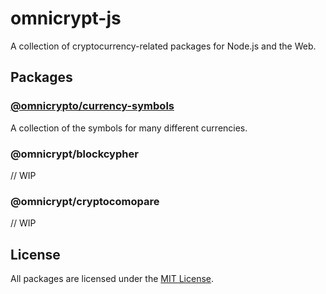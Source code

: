# omnicrypt-js

A collection of cryptocurrency-related packages for Node.js and the Web.

## Packages

### [@omnicrypto/currency-symbols](./packages/currency-symbols)

A collection of the symbols for many different currencies.

### @omnicrypt/blockcypher

// WIP

### @omnicrypt/cryptocomopare

// WIP

## License

All packages are licensed under the [MIT License](https://opensource.org/licenses/MIT).
